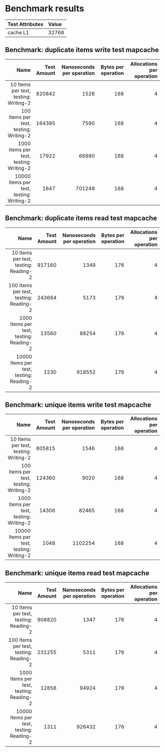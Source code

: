 # Benchmark results

|Test Attributes|Value|
|---------------|:-----|
|cache L1|32768||cache L2|1048576||cache L3|37486592||concurrency|2||cpu|Intel(R) Xeon(R) Platinum 8272CL CPU @ 2.60GHz||goarch|amd64||goos|linux||pkg|github.com/DaanV2/High-Performance-Cache/benchmarks|
## Benchmark: duplicate items write test mapcache 

|Name|Test Amount|Nanoseconds per operation|Bytes per operation|Allocations per operation|
|----:|---:|---:|---:|---:|
|10 Items per test, testing: Writing-2|820842|1526|168|4|
|100 Items per test, testing: Writing-2|164395|7590|168|4|
|1000 Items per test, testing: Writing-2|17922|66880|168|4|
|10000 Items per test, testing: Writing-2|1647|701248|168|4|

## Benchmark: duplicate items read test mapcache 

|Name|Test Amount|Nanoseconds per operation|Bytes per operation|Allocations per operation|
|----:|---:|---:|---:|---:|
|10 Items per test, testing: Reading-2|917160|1349|176|4|
|100 Items per test, testing: Reading-2|243684|5173|176|4|
|1000 Items per test, testing: Reading-2|13560|88254|176|4|
|10000 Items per test, testing: Reading-2|1230|918552|176|4|

## Benchmark: unique items write test mapcache 

|Name|Test Amount|Nanoseconds per operation|Bytes per operation|Allocations per operation|
|----:|---:|---:|---:|---:|
|10 Items per test, testing: Writing-2|805815|1546|168|4|
|100 Items per test, testing: Writing-2|124360|9020|168|4|
|1000 Items per test, testing: Writing-2|14306|82465|168|4|
|10000 Items per test, testing: Writing-2|1048|1102254|168|4|

## Benchmark: unique items read test mapcache 

|Name|Test Amount|Nanoseconds per operation|Bytes per operation|Allocations per operation|
|----:|---:|---:|---:|---:|
|10 Items per test, testing: Reading-2|908820|1347|176|4|
|100 Items per test, testing: Reading-2|231255|5311|176|4|
|1000 Items per test, testing: Reading-2|12858|94924|176|4|
|10000 Items per test, testing: Reading-2|1311|926432|176|4|

